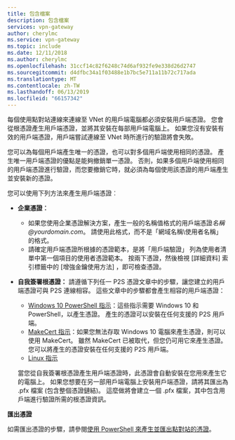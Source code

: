 ```yaml
---
title: 包含檔案
description: 包含檔案
services: vpn-gateway
author: cherylmc
ms.service: vpn-gateway
ms.topic: include
ms.date: 12/11/2018
ms.author: cherylmc
ms.openlocfilehash: 31ccf14c82f6248c74d6af932fe9e338d26d2747
ms.sourcegitcommit: d4dfbc34a1f03488e1b7bc5e711a11b72c717ada
ms.translationtype: MT
ms.contentlocale: zh-TW
ms.lasthandoff: 06/13/2019
ms.locfileid: "66157342"
---
```

每個使用點對站連線來連線至 VNet 的用戶端電腦都必須安裝用戶端憑證。 您會從根憑證產生用戶端憑證，並將其安裝在每部用戶端電腦上。 如果您沒有安裝有效的用戶端憑證，用戶端嘗試連線至 VNet 時所進行的驗證將會失敗。

您可以為每個用戶端產生唯一的憑證，也可以對多個用戶端使用相同的憑證。 產生唯一用戶端憑證的優點是能夠撤銷單一憑證。 否則，如果多個用戶端使用相同的用戶端憑證進行驗證，而您要撤銷它時，就必須為每個使用該憑證的用戶端產生並安裝新的憑證。

您可以使用下列方法來產生用戶端憑證︰

- **企業憑證︰**

  - 如果您使用企業憑證解決方案，產生一般的名稱值格式的用戶端憑證*名稱\@yourdomain.com*。 請使用此格式，而不是「網域名稱\使用者名稱」  的格式。
  - 請確定用戶端憑證所根據的憑證範本，是將「用戶端驗證」  列為使用者清單中第一個項目的使用者憑證範本。 按兩下憑證，然後檢視 [詳細資料]  索引標籤中的 [增強金鑰使用方法]  ，即可檢查憑證。

- **自我簽署根憑證：** 請遵循下列任一 P2S 憑證文章中的步驟，讓您建立的用戶端憑證可與 P2S 連線相容。 這些文章中的步驟都會產生相容的用戶端憑證： 

  * [Windows 10 PowerShell 指示](../articles/vpn-gateway/vpn-gateway-certificates-point-to-site.md#clientcert)：這些指示需要 Windows 10 和 PowerShell，以產生憑證。 產生的憑證可以安裝在任何支援的 P2S 用戶端。
  * [MakeCert 指示](../articles/vpn-gateway/vpn-gateway-certificates-point-to-site-makecert.md)：如果您無法存取 Windows 10 電腦來產生憑證，則可以使用 MakeCert。 雖然 MakeCert 已被取代，但您仍可用它來產生憑證。 您可以將產生的憑證安裝在任何支援的 P2S 用戶端。
  * [Linux 指示](../articles/vpn-gateway/vpn-gateway-certificates-point-to-site-linux.md)

  當您從自我簽署根憑證產生用戶端憑證時，此憑證會自動安裝在您用來產生它的電腦上。 如果您想要在另一部用戶端電腦上安裝用戶端憑證，請將其匯出為 .pfx 檔案 (包含整個憑證鏈結)。 這麼做將會建立一個 .pfx 檔案，其中包含用戶端進行驗證所需的根憑證資訊。 

**匯出憑證**

如需匯出憑證的步驟，請參閱[使用 PowerShell 來產生並匯出點對站的憑證](../articles/vpn-gateway/vpn-gateway-certificates-point-to-site.md#clientexport)。

